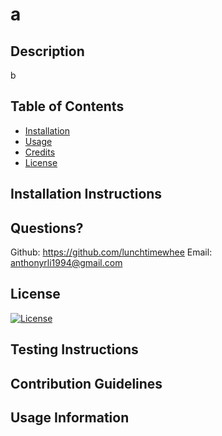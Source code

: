 # a

## Description
b

## Table of Contents
- [Installation](#installation)
- [Usage](#usage)
- [Credits](#credits)
- [License](#license)

## Installation Instructions


## Questions?
Github: https://github.com/lunchtimewhee
Email: anthonyrli1994@gmail.com

## License
[![License](https://img.shields.io/badge/License-Apache_2.0-blue.svg)](https://opensource.org/licenses/Apache-2.0)

## Testing Instructions


## Contribution Guidelines


## Usage Information


